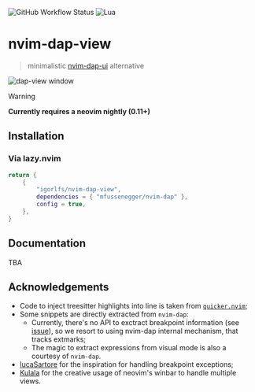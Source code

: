 ![GitHub Workflow Status](https://img.shields.io/github/actions/workflow/status/ellisonleao/nvim-plugin-template/lint-test.yml?branch=main&style=for-the-badge)
![Lua](https://img.shields.io/badge/Made%20with%20Lua-blueviolet.svg?style=for-the-badge&logo=lua)

# nvim-dap-view

> minimalistic [nvim-dap-ui](https://github.com/rcarriga/nvim-dap-ui) alternative

![dap-view window](https://github.com/user-attachments/assets/cd901f79-b74a-4609-8dd8-7b4e7cd181ac)

> [!WARNING]  
> **Currently requires a neovim nightly (0.11+)**

## Installation

### Via lazy.nvim

```lua
return {
    {
        "igorlfs/nvim-dap-view",
        dependencies = { "mfussenegger/nvim-dap" },
        config = true,
    },
}
```

## Documentation

TBA

## Acknowledgements

- Code to inject treesitter highlights into line is taken from [`quicker.nvim`](https://github.com/stevearc/quicker.nvim);
- Some snippets are directly extracted from `nvim-dap`:
    - Currently, there's no API to exctract breakpoint information (see [issue](https://github.com/mfussenegger/nvim-dap/issues/1388)), so we resort to using nvim-dap internal mechanism, that tracks extmarks;
    - The magic to extract expressions from visual mode is also a courtesy of `nvim-dap`.
- [lucaSartore](https://github.com/lucaSartore/nvim-dap-exception-breakpoints) for the inspiration for handling breakpoint exceptions;
- [Kulala](https://github.com/mistweaverco/kulala.nvim) for the creative usage of neovim's winbar to handle multiple views.
